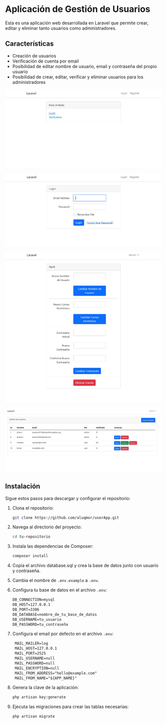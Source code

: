 # Aplicación de Gestión de Usuarios

Esta es una aplicación web desarrollada en Laravel que permite crear, editar y eliminar tanto usuarios como administradores.

## Características

- Creación de usuarios
- Verificación de cuenta por email
- Posibilidad de editar nombre de usuario, email y contraseña del propio usuario
- Posibilidad de crear, editar, verificar y eliminar usuarios para los administradores


![1](images/1.jpg)


![2](images/2.jpg)


![3](images/3.jpg)


![4](images/4.jpg)


## Instalación

Sigue estos pasos para descargar y configurar el repositorio:

1. Clona el repositorio:

    ```sh
    git clone https://github.com/aluqmor/userApp.git
    ```

2. Navega al directorio del proyecto:

    ```sh
    cd tu-repositorio
    ```

3. Instala las dependencias de Composer:

    ```sh
    composer install
    ```

4. Copia el archivo database.sql y crea la base de datos junto con usuario y contraseña.

5. Cambia el nombre de `.env.example` a `.env`.

6. Configura tu base de datos en el archivo `.env`:

    ```env
    DB_CONNECTION=mysql
    DB_HOST=127.0.0.1
    DB_PORT=3306
    DB_DATABASE=nombre_de_tu_base_de_datos
    DB_USERNAME=tu_usuario
    DB_PASSWORD=tu_contraseña
    ```
    
7. Configura el email por defecto en el archivo `.env`:

   ```env
    MAIL_MAILER=log
    MAIL_HOST=127.0.0.1
    MAIL_PORT=2525
    MAIL_USERNAME=null
    MAIL_PASSWORD=null
    MAIL_ENCRYPTION=null
    MAIL_FROM_ADDRESS="hello@example.com"
    MAIL_FROM_NAME="${APP_NAME}"
    ```

8. Genera la clave de la aplicación:

    ```sh
    php artisan key:generate
    ```

9. Ejecuta las migraciones para crear las tablas necesarias:

    ```sh
    php artisan migrate
    ```
